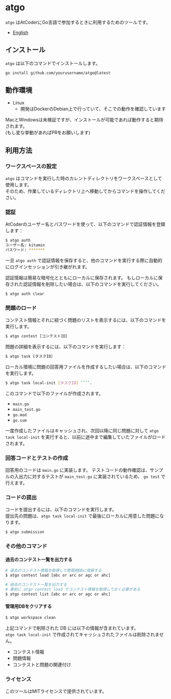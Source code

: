 # atgo

`atgo` はAtCoderにGo言語で参加するときに利用するためのツールです。

- [English](README.md)

## インストール

`atgo` は以下のコマンドでインストールします。

```bash
go install github.com/yourusername/atgo@latest
```

## 動作環境

- Linux
  - 開発はDockerのDebian上で行っていて、そこでの動作を確認しています

MacとWindowsは未検証ですが、インストールが可能であれば動作すると期待されます。  
(もし変な挙動があればPRをお願いします)

## 利用方法

### ワークスペースの設定

`atgo` はコマンドを実行した時のカレントディレクトリをワークスペースとして使用します。  
そのため、作業しているディレクトリ上へ移動してからコマンドを操作してください。

### 認証

AtCoderのユーザー名とパスワードを使って、以下のコマンドで認証情報を登録します：

```bash
$ atgo auth
ユーザー名: kitamin
パスワード: *******
```

一旦 `atgo auth` で認証情報を保存すると、他のコマンドを実行する際に自動的にログインセッションが引き継がれます。

認証情報は簡易な暗号化とともにローカルに保存されます。
もしローカルに保存された認証情報を削除したい場合は、以下のコマンドを実行してください。

```bash
$ atgo auth clear
```

### 問題のロード

コンテスト情報とそれに紐づく問題のリストを表示するには、以下のコマンドを実行します。

```bash
$ atgo contest [コンテストID］
````

問題の詳細を表示するには、以下のコマンドを実行します：

```bash
$ atgo task [タスクID］
````

ローカル環境に問題の回答用ファイルを作成するしたい場合は、以下のコマンドを実行します。

```bash
$ atgo task local-init [タスクID] ````.
````

このコマンドで以下のファイルが作成されます。

- `main.go`
- `main_test.go`
- `go.mod`
- `go.sum`

一度作成したファイルはキャッシュされ、次回以降に同じ問題に対して `atgo task local-init` を実行すると、以前に途中まで編集していたファイルがロードされます。

### 回答コードとテストの作成

回答用のコードは `main.go` に実装します。
テストコードの動作確認は、サンプルの入出力に対するテストが `main_test.go` に実装されているため、 `go test` で行えます。

### コードの提出

コードを提出するには、以下のコマンドを実行します。  
提出先の問題は、`atgo task local-init` で最後にローカルに用意した問題になります。

```bash
$ atgo submission
```

### その他のコマンド

#### 過去のコンテスト一覧を出力する

```bash
# 過去のコンテスト情報を取得して管理用DBに登録する
$ atgo contest load [abc or arc or agc or ahc]

# 過去のコンテスト一覧を出力する
# 事前に atgo contest load でコンテスト情報を取得しておく必要がある
$ atgo contest list [abc or arc or agc or ahc]
```

#### 管理用DBをクリアする

```bash
$ atgo workspace clean
```

上記コマンドで削除された DB には以下の情報が含まれています。  
`atgo task local-init` で作成されてキャッシュされたファイルは削除されません。


- コンテスト情報
- 問題情報
- コンテストと問題の関連付け

### ライセンス

このツールはMITライセンスで提供されています。
